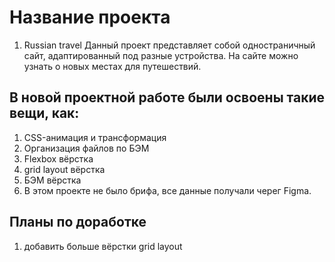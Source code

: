 # Название проекта
1. Russian travel
Данный проект представляет собой одностраничный сайт, адаптированный под разные устройства. На сайте можно узнать о новых местах для путешествий.
## В новой проектной работе были освоены такие вещи, как:
1. CSS-анимация и трансформация
2. Организация файлов по БЭМ
3. Flexbox вёрстка
4. grid layout вёрстка
5. БЭМ вёрстка
6. В этом проекте не было брифа, все данные получали черег Figma.
## Планы по доработке
1. добавить больше вёрстки grid layout
